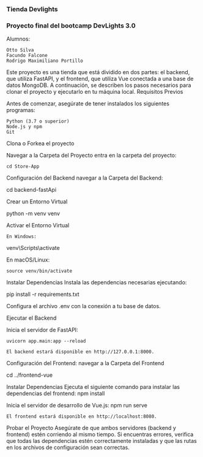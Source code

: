 ### Tienda Devlights

### Proyecto final del bootcamp DevLights 3.0

Alumnos:

    Otto Silva
    Facundo Falcone
    Rodrigo Maximiliano Portillo

Este proyecto es una tienda que está dividido en dos partes: el backend, que utiliza FastAPI, y el frontend, que utiliza Vue conectada a una base de datos MongoDB. A continuación, se describen los pasos necesarios para clonar el proyecto y ejecutarlo en tu máquina local.
Requisitos Previos

Antes de comenzar, asegúrate de tener instalados los siguientes programas:

    Python (3.7 o superior)
    Node.js y npm
    Git

Clona o Forkea el proyecto

Navegar a la Carpeta del Proyecto entra en la carpeta del proyecto:

    cd Store-App

Configuración del Backend navegar a la Carpeta del Backend:

cd backend-fastApi

Crear un Entorno Virtual

python -m venv venv

Activar el Entorno Virtual

    En Windows:

venv\Scripts\activate

En macOS/Linux:

    source venv/bin/activate

Instalar Dependencias
Instala las dependencias necesarias ejecutando:

pip install -r requirements.txt

Configura el archivo .env con la conexión a tu base de datos.

Ejecutar el Backend

Inicia el servidor de FastAPI:

    uvicorn app.main:app --reload

    El backend estará disponible en http://127.0.0.1:8000.

Configuración del Frontend: navegar a la Carpeta del Frontend

cd ../frontend-vue

Instalar Dependencias
Ejecuta el siguiente comando para instalar las dependencias del frontend:
npm install

Inicia el servidor de desarrollo de Vue.js: npm run serve

    El frontend estará disponible en http://localhost:8080.

Probar el Proyecto
Asegúrate de que ambos servidores (backend y frontend) estén corriendo al mismo tiempo.
Si encuentras errores, verifica que todas las dependencias estén correctamente instaladas y que las rutas en los archivos de configuración sean correctas.

